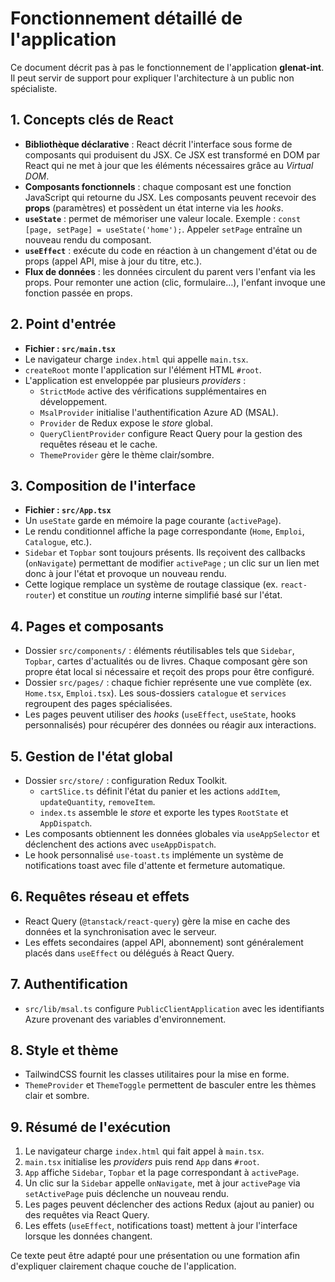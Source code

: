 # Fonctionnement détaillé de l'application

Ce document décrit pas à pas le fonctionnement de l'application **glenat-int**. Il peut servir de support pour expliquer l'architecture à un public non spécialiste.

## 1. Concepts clés de React

- **Bibliothèque déclarative** : React décrit l'interface sous forme de composants qui produisent du JSX. Ce JSX est transformé en DOM par React qui ne met à jour que les éléments nécessaires grâce au *Virtual DOM*.
- **Composants fonctionnels** : chaque composant est une fonction JavaScript qui retourne du JSX. Les composants peuvent recevoir des **props** (paramètres) et possèdent un état interne via les *hooks*.
- **`useState`** : permet de mémoriser une valeur locale. Exemple : `const [page, setPage] = useState('home');`. Appeler `setPage` entraîne un nouveau rendu du composant.
- **`useEffect`** : exécute du code en réaction à un changement d'état ou de props (appel API, mise à jour du titre, etc.).
- **Flux de données** : les données circulent du parent vers l'enfant via les props. Pour remonter une action (clic, formulaire…), l'enfant invoque une fonction passée en props.

## 2. Point d'entrée

- **Fichier : `src/main.tsx`**
- Le navigateur charge `index.html` qui appelle `main.tsx`.
- `createRoot` monte l'application sur l'élément HTML `#root`.
- L'application est enveloppée par plusieurs *providers* :
  - `StrictMode` active des vérifications supplémentaires en développement.
  - `MsalProvider` initialise l'authentification Azure AD (MSAL).
  - `Provider` de Redux expose le *store* global.
  - `QueryClientProvider` configure React Query pour la gestion des requêtes réseau et le cache.
  - `ThemeProvider` gère le thème clair/sombre.

## 3. Composition de l'interface

- **Fichier : `src/App.tsx`**
- Un `useState` garde en mémoire la page courante (`activePage`).
- Le rendu conditionnel affiche la page correspondante (`Home`, `Emploi`, `Catalogue`, etc.).
- `Sidebar` et `Topbar` sont toujours présents. Ils reçoivent des callbacks (`onNavigate`) permettant de modifier `activePage` ; un clic sur un lien met donc à jour l'état et provoque un nouveau rendu.
- Cette logique remplace un système de routage classique (ex. `react-router`) et constitue un *routing* interne simplifié basé sur l'état.

## 4. Pages et composants

- Dossier `src/components/` : éléments réutilisables tels que `Sidebar`, `Topbar`, cartes d'actualités ou de livres. Chaque composant gère son propre état local si nécessaire et reçoit des props pour être configuré.
- Dossier `src/pages/` : chaque fichier représente une vue complète (ex. `Home.tsx`, `Emploi.tsx`). Les sous-dossiers `catalogue` et `services` regroupent des pages spécialisées.
- Les pages peuvent utiliser des *hooks* (`useEffect`, `useState`, hooks personnalisés) pour récupérer des données ou réagir aux interactions.

## 5. Gestion de l'état global

- Dossier `src/store/` : configuration Redux Toolkit.
  - `cartSlice.ts` définit l'état du panier et les actions `addItem`, `updateQuantity`, `removeItem`.
  - `index.ts` assemble le *store* et exporte les types `RootState` et `AppDispatch`.
- Les composants obtiennent les données globales via `useAppSelector` et déclenchent des actions avec `useAppDispatch`.
- Le hook personnalisé `use-toast.ts` implémente un système de notifications toast avec file d'attente et fermeture automatique.

## 6. Requêtes réseau et effets

- React Query (`@tanstack/react-query`) gère la mise en cache des données et la synchronisation avec le serveur.
- Les effets secondaires (appel API, abonnement) sont généralement placés dans `useEffect` ou délégués à React Query.

## 7. Authentification

- `src/lib/msal.ts` configure `PublicClientApplication` avec les identifiants Azure provenant des variables d'environnement.

## 8. Style et thème

- TailwindCSS fournit les classes utilitaires pour la mise en forme.
- `ThemeProvider` et `ThemeToggle` permettent de basculer entre les thèmes clair et sombre.

## 9. Résumé de l'exécution

1. Le navigateur charge `index.html` qui fait appel à `main.tsx`.
2. `main.tsx` initialise les *providers* puis rend `App` dans `#root`.
3. `App` affiche `Sidebar`, `Topbar` et la page correspondant à `activePage`.
4. Un clic sur la `Sidebar` appelle `onNavigate`, met à jour `activePage` via `setActivePage` puis déclenche un nouveau rendu.
5. Les pages peuvent déclencher des actions Redux (ajout au panier) ou des requêtes via React Query.
6. Les effets (`useEffect`, notifications toast) mettent à jour l'interface lorsque les données changent.

Ce texte peut être adapté pour une présentation ou une formation afin d'expliquer clairement chaque couche de l'application.

